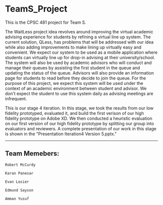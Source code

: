 # TeamS_Project
This is the CPSC 481 project for Team S.  

The WaitLess project idea revolves around improving the virtual academic advising experience for students by refining a virtual line up system. The current solution, QLess, has problems that will be addressed with our idea while also adding improvements to make lining up virtually easy and convenient. We expect our system to be used as a mobile application where students can virtually line up for drop-in advising at their university/school. The system will also be used by academic advisors who will conduct and manage their queues by assisting the first student in the queue and updating the status of the queue. Advisors will also provide an information page for students to read before they decide to join the queue. For the purpose of this project, we expect this system will be used under the context of an academic environment between student and advisor. We don't expect the student to use this system daily as advising meetings are infrequent.

This is our stage 4 iteration.  In this stage, we took the results from our low fidelity prototyped, evaluated it, and build the first verison of our high fidelity prototype on Adobe XD.  We then conducted a heuristic evaluation on our first version of our high fidelity prototype by splitting our group into evaluators and reviewers.  A complete presentation of our work in this stage is shown in the "Presentation Iteration4 Version 5.pptx."

---
## Team Memebers:
```
Robert McCurdy

Karan Panesar

Evan Losier

Edmund Sayson

Amman Yusuf
```

